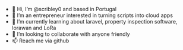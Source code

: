 - 👋 Hi, I’m @scribley0 and based in Portugal
- 👀 I’m an entrepreneur interested in turning scripts into cloud apps
- 🌱 I’m currently learning about laravel, property inspection software, lorawan and LoRa 
- 💞️ I’m looking to collaborate with anyone friendly
- 📫 Reach me via github

<!---
scribley0/scribley0 is a ✨ special ✨ repository because its `README.md` (this file) appears on your GitHub profile.
You can click the Preview link to take a look at your changes.
--->
